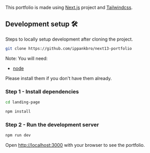 This portfolio is made using [Next.js](https://nextjs.org/) project and [Tailwindcss](https://tailwindcss.com).

## Development setup 🛠

Steps to locally setup development after cloning the project.

```sh
git clone https://github.com/ippankbro/next13-portfolio
```

Note: You will need:

- [node](https://nodejs.org/)

Please install them if you don't have them already.

### Step 1 - Install dependencies

```bash
cd landing-page
```

```bash
npm install
```

### Step 2 - Run the development server

```bash
npm run dev
```

Open [http://localhost:3000](http://localhost:3000) with your browser to see the portfolio.
